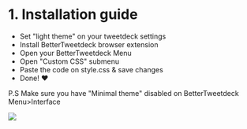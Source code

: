# 1. Installation guide
- Set "light theme" on your tweetdeck settings 
- Install BetterTweetdeck browser extension
- Open your BetterTweetdeck Menu
- Open "Custom CSS" submenu
- Paste the code on style.css & save changes
- Done! ❤️

P.S Make sure you have "Minimal theme" disabled on BetterTweetdeck Menu>Interface

<img src="https://i.imgur.com/bAPM09I.png"></img>
